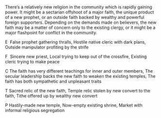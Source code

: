 There’s a relatively new religion in the community which is rapidly gaining power. It might be a sectarian offshoot of a major faith, the unique product of a new prophet, or an outside faith backed by wealthy and powerful foreign supporters. Depending on the demands made on believers, the new faith may be a matter of concern only to the existing clergy, or it might be a major flashpoint for conflict in the community.

E  False prophet gathering thralls, Hostile native cleric with dark plans, Outside manipulator profiting by the strife
    
F  Sincere new priest, Local trying to keep out of the crossfire, Existing cleric trying to make peace
    

C The faith has very different teachings for inner and outer members, The secular leadership backs the new faith to weaken the existing temples, The faith has both sympathetic and unpleasant traits

T Sacred relic of the new faith, Temple relic stolen by new convert to the faith, Tithe offered up by wealthy new convert

P Hastily-made new temple, Now-empty existing shrine, Market with informal religious segregation